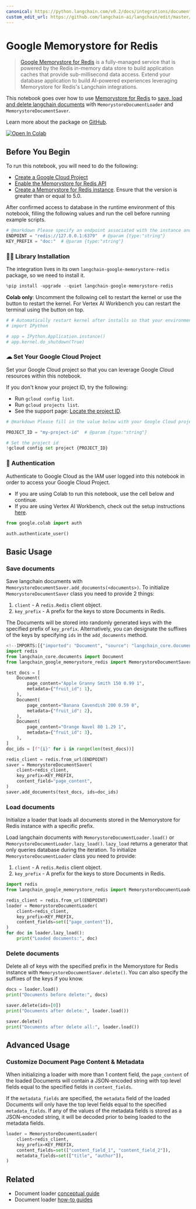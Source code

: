```yaml
---
canonical: https://python.langchain.com/v0.2/docs/integrations/document_loaders/google_memorystore_redis/
custom_edit_url: https://github.com/langchain-ai/langchain/edit/master/docs/docs/integrations/document_loaders/google_memorystore_redis.ipynb
---
```


# Google Memorystore for Redis

> [Google Memorystore for Redis](https://cloud.google.com/memorystore/docs/redis/memorystore-for-redis-overview) is a fully-managed service that is powered by the Redis in-memory data store to build application caches that provide sub-millisecond data access. Extend your database application to build AI-powered experiences leveraging Memorystore for Redis's Langchain integrations.

This notebook goes over how to use [Memorystore for Redis](https://cloud.google.com/memorystore/docs/redis/memorystore-for-redis-overview) to [save, load and delete langchain documents](/docs/how_to#document-loaders) with `MemorystoreDocumentLoader` and `MemorystoreDocumentSaver`.

Learn more about the package on [GitHub](https://github.com/googleapis/langchain-google-memorystore-redis-python/).

[![Open In Colab](https://colab.research.google.com/assets/colab-badge.svg)](https://colab.research.google.com/github/googleapis/langchain-google-memorystore-redis-python/blob/main/docs/document_loader.ipynb)

## Before You Begin

To run this notebook, you will need to do the following:

* [Create a Google Cloud Project](https://developers.google.com/workspace/guides/create-project)
* [Enable the Memorystore for Redis API](https://console.cloud.google.com/flows/enableapi?apiid=redis.googleapis.com)
* [Create a Memorystore for Redis instance](https://cloud.google.com/memorystore/docs/redis/create-instance-console). Ensure that the version is greater than or equal to 5.0.

After confirmed access to database in the runtime environment of this notebook, filling the following values and run the cell before running example scripts.

```python
# @markdown Please specify an endpoint associated with the instance and a key prefix for demo purpose.
ENDPOINT = "redis://127.0.0.1:6379"  # @param {type:"string"}
KEY_PREFIX = "doc:"  # @param {type:"string"}
```

### 🦜🔗 Library Installation

The integration lives in its own `langchain-google-memorystore-redis` package, so we need to install it.

```python
%pip install -upgrade --quiet langchain-google-memorystore-redis
```

**Colab only**: Uncomment the following cell to restart the kernel or use the button to restart the kernel. For Vertex AI Workbench you can restart the terminal using the button on top.

```python
# # Automatically restart kernel after installs so that your environment can access the new packages
# import IPython

# app = IPython.Application.instance()
# app.kernel.do_shutdown(True)
```

### ☁ Set Your Google Cloud Project
Set your Google Cloud project so that you can leverage Google Cloud resources within this notebook.

If you don't know your project ID, try the following:

* Run `gcloud config list`.
* Run `gcloud projects list`.
* See the support page: [Locate the project ID](https://support.google.com/googleapi/answer/7014113).

```python
# @markdown Please fill in the value below with your Google Cloud project ID and then run the cell.

PROJECT_ID = "my-project-id"  # @param {type:"string"}

# Set the project id
!gcloud config set project {PROJECT_ID}
```

### 🔐 Authentication

Authenticate to Google Cloud as the IAM user logged into this notebook in order to access your Google Cloud Project.

- If you are using Colab to run this notebook, use the cell below and continue.
- If you are using Vertex AI Workbench, check out the setup instructions [here](https://github.com/GoogleCloudPlatform/generative-ai/tree/main/setup-env).

```python
from google.colab import auth

auth.authenticate_user()
```

## Basic Usage

### Save documents

Save langchain documents with `MemorystoreDocumentSaver.add_documents(<documents>)`. To initialize `MemorystoreDocumentSaver` class you need to provide 2 things:

1. `client` - A `redis.Redis` client object.
2. `key_prefix` - A prefix for the keys to store Documents in Redis.

The Documents will be stored into randomly generated keys with the specified prefix of `key_prefix`. Alternatively, you can designate the suffixes of the keys by specifying `ids` in the `add_documents` method.

```python
<!--IMPORTS:[{"imported": "Document", "source": "langchain_core.documents", "docs": "https://api.python.langchain.com/en/latest/documents/langchain_core.documents.base.Document.html", "title": "Google Memorystore for Redis"}]-->
import redis
from langchain_core.documents import Document
from langchain_google_memorystore_redis import MemorystoreDocumentSaver

test_docs = [
    Document(
        page_content="Apple Granny Smith 150 0.99 1",
        metadata={"fruit_id": 1},
    ),
    Document(
        page_content="Banana Cavendish 200 0.59 0",
        metadata={"fruit_id": 2},
    ),
    Document(
        page_content="Orange Navel 80 1.29 1",
        metadata={"fruit_id": 3},
    ),
]
doc_ids = [f"{i}" for i in range(len(test_docs))]

redis_client = redis.from_url(ENDPOINT)
saver = MemorystoreDocumentSaver(
    client=redis_client,
    key_prefix=KEY_PREFIX,
    content_field="page_content",
)
saver.add_documents(test_docs, ids=doc_ids)
```

### Load documents

Initialize a loader that loads all documents stored in the Memorystore for Redis instance with a specific prefix.

Load langchain documents with `MemorystoreDocumentLoader.load()` or `MemorystoreDocumentLoader.lazy_load()`. `lazy_load` returns a generator that only queries database during the iteration. To initialize `MemorystoreDocumentLoader` class you need to provide:

1. `client` - A `redis.Redis` client object.
2. `key_prefix` - A prefix for the keys to store Documents in Redis.

```python
import redis
from langchain_google_memorystore_redis import MemorystoreDocumentLoader

redis_client = redis.from_url(ENDPOINT)
loader = MemorystoreDocumentLoader(
    client=redis_client,
    key_prefix=KEY_PREFIX,
    content_fields=set(["page_content"]),
)
for doc in loader.lazy_load():
    print("Loaded documents:", doc)
```

### Delete documents

Delete all of keys with the specified prefix in the Memorystore for Redis instance with `MemorystoreDocumentSaver.delete()`. You can also specify the suffixes of the keys if you know.

```python
docs = loader.load()
print("Documents before delete:", docs)

saver.delete(ids=[0])
print("Documents after delete:", loader.load())

saver.delete()
print("Documents after delete all:", loader.load())
```

## Advanced Usage

### Customize Document Page Content & Metadata

When initializing a loader with more than 1 content field, the `page_content` of the loaded Documents will contain a JSON-encoded string with top level fields equal to the specified fields in `content_fields`.

If the `metadata_fields` are specified, the `metadata` field of the loaded Documents will only have the top level fields equal to the specified `metadata_fields`. If any of the values of the metadata fields is stored as a JSON-encoded string, it will be decoded prior to being loaded to the metadata fields.

```python
loader = MemorystoreDocumentLoader(
    client=redis_client,
    key_prefix=KEY_PREFIX,
    content_fields=set(["content_field_1", "content_field_2"]),
    metadata_fields=set(["title", "author"]),
)
```

## Related

- Document loader [conceptual guide](/docs/concepts/#document-loaders)
- Document loader [how-to guides](/docs/how_to/#document-loaders)